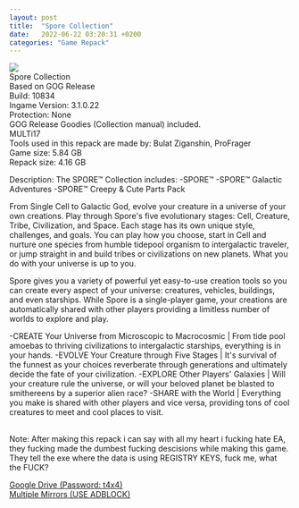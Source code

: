 ```yaml
---
layout: post
title:  "Spore Collection"
date:   2022-06-22 03:20:31 +0200
categories: "Game Repack"
---
```

<img src="https://images.igdb.com/igdb/image/upload/t_cover_big/co1vk4.png"/> <br>
Spore Collection <br>
Based on GOG Release <br>
Build: 10834 <br>
Ingame Version: 3.1.0.22<br>
Protection: None<br>
GOG Release Goodies (Collection manual) included.<br>
MULTi17<br>
Tools used in this repack are made by: Bulat Ziganshin, ProFrager <br>
Game size: 5.84 GB<br>
Repack size: 4.16 GB<br>

Description:
The SPORE™ Collection includes:
-SPORE™
-SPORE™ Galactic Adventures
-SPORE™ Creepy & Cute Parts Pack

From Single Cell to Galactic God, evolve your creature in a universe of your own creations. Play through Spore's five evolutionary stages: Cell, Creature, Tribe, Civilization, and Space. Each stage has its own unique style, challenges, and goals. You can play how you choose, start in Cell and nurture one species from humble tidepool organism to intergalactic traveler, or jump straight in and build tribes or civilizations on new planets. What you do with your universe is up to you.

Spore gives you a variety of powerful yet easy-to-use creation tools so you can create every aspect of your universe: creatures, vehicles, buildings, and even starships. While Spore is a single-player game, your creations are automatically shared with other players providing a limitless number of worlds to explore and play.

-CREATE Your Universe from Microscopic to Macrocosmic | From tide pool amoebas to thriving civilizations to intergalactic starships, everything is in your hands.
-EVOLVE Your Creature through Five Stages | It's survival of the funnest as your choices reverberate through generations and ultimately decide the fate of your civilization.
-EXPLORE Other Players' Galaxies | Will your creature rule the universe, or will your beloved planet be blasted to smithereens by a superior alien race?
-SHARE with the World | Everything you make is shared with other players and vice versa, providing tons of cool creatures to meet and cool places to visit.

<br>
Note:
After making this repack i can say with all my heart i fucking
hate EA, they fucking made the dumbest fucking descisions while
making this game. They tell the exe where the data is using REGISTRY KEYS,
fuck me, what the FUCK? <br>


<a href="https://0a0bin.klowdee.host/?455b069c7a00595a#CyGT7gpSe3pirH5kKdRUdFd4CPoW8gsHEkgqKTKG4tdK">Google Drive (Password: t4x4)</a> <br>
<a href="https://multiup.org/download/7beaf6eac82ad388b473a7579c6c9d8d/Spore%20Collection%20%5B-tARA%20Repack%5D.zip">Multiple Mirrors (USE ADBLOCK)</a>
